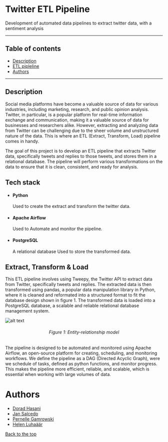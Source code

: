 # Twitter ETL Pipeline

Development of automated data pipelines to extract twitter data, with a sentiment analysis

---

## Table of contents

-   [Description](https://github.com/Dorad-H/Twitter-ETL-Pipeline#description)
-   [ETL pipleline](https://github.com/Dorad-H/Twitter-ETL-Pipeline#extract-transform--load)
-   [Authors](https://github.com/Dorad-H/Twitter-ETL-Pipeline#authors)

---

## Description

Social media platforms have become a valuable source of data for various industries, including marketing, research, and public opinion analysis. Twitter, in particular, is a popular platform for real-time information exchange and communication, making it a valuable source of data for businesses and researchers alike. However, extracting and analyzing data from Twitter can be challenging due to the sheer volume and unstructured nature of the data. This is where an ETL (Extract, Transform, Load) pipeline comes in handy.

The goal of this project is to develop an ETL pipeline that extracts Twitter data, specifically tweets and replies to those tweets, and stores them in a relational database. The pipeline will perform various transformations on the data to ensure that it is clean, consistent, and ready for analysis.

## Tech stack

-   #### Python

    Used to create the extract and transform the twitter data.

-   #### Apache Airflow

    Used to Automate and monitor the pipeline.

-   #### PostgreSQL
    A relational database Used to store the transformed data.

## Extract, Transform & Load

This ETL pipeline involves using Tweepy, the Twitter API to extract data from Twitter, specifically tweets and replies. The extracted data is then transformed using pandas, a popular data manipulation library in Python, where it is cleaned and reformated into a structured format to fit the database design shown in figure 1. The transformed data is loaded into a PostgreSQL database, a scalable and reliable relational database management system.

![alt text](https://github.com/Dorad-H/Twitter_Pipeline/blob/f2fb2f6d67c421ec0cf907aef06637455465ecac/ER%20diagram.png "ER Diagram")

###### <div align="center"> Figure 1: Entity-relationship model </div>

The pipeline is designed to be automated and monitored using Apache Airflow, an open-source platform for creating, scheduling, and monitoring workflows. We define the pipeline as a DAG (Directed Acyclic Graph), were we schedule of tasks, defined as python functions, and monitor progress. This makes the pipeline more efficient, reliable, and scalable, which is essential when working with large volumes of data.

# Authors

-   [Dorad Hasani](https://studentsunionucl.org/sites/default/files/u198411/image00060.jpeg)
-   [Jan Salcedo](https://github.com/SuperSalcedo22)
-   [Pernelle Gamrowski](https://github.com/pernelleg)
-   [Helen Luhaäär](https://github.com/HelenLB)

[Back to the top](https://github.com/Dorad-H/Twitter-ETL-Pipeline#Twitter-ETL-Pipeline)
